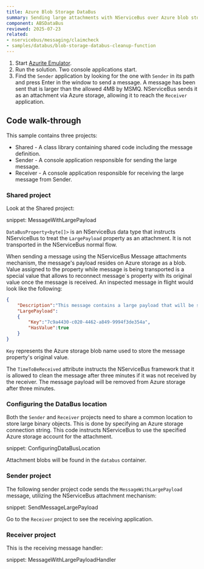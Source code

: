 ```yaml
---
title: Azure Blob Storage DataBus
summary: Sending large attachments with NServiceBus over Azure blob storage.
component: ABSDataBus
reviewed: 2025-07-23
related:
- nservicebus/messaging/claimcheck
- samples/databus/blob-storage-databus-cleanup-function
---
```


 1. Start [Azurite Emulator](https://learn.microsoft.com/en-us/azure/storage/common/storage-use-azurite?tabs=visual-studio).
 1. Run the solution. Two console applications start.
 1. Find the `Sender` application by looking for the one with `Sender` in its path and press Enter in the window to send a message. A message has been sent that is larger than the allowed 4MB by MSMQ. NServiceBus sends it as an attachment via Azure storage, allowing it to reach the `Receiver` application.

## Code walk-through

This sample contains three projects:

- Shared - A class library containing shared code including the message definition.
- Sender - A console application responsible for sending the large message.
- Receiver - A console application responsible for receiving the large message from Sender.

### Shared project

Look at the Shared project:

snippet: MessageWithLargePayload

`DataBusProperty<byte[]>` is an NServiceBus data type that instructs NServiceBus to treat the `LargePayload` property as an attachment. It is not transported in the NServiceBus normal flow.

When sending a message using the NServiceBus Message attachments mechanism, the message's payload resides on Azure storage as a blob. Value assigned to the property while message is being transported is a special value that allows to reconnect message`s property with its original value once the message is received. An inspected message in flight would look like the following:

```json
{
	"Description":"This message contains a large payload that will be sent on the Azure data bus",
	"LargePayload":
	{
		"Key":"7c9a4430-c020-4462-a849-9994f3de354a",
		"HasValue":true
	}
}
```

`Key` represents the Azure storage blob name used to store the message property's original value.

The `TimeToBeReceived` attribute instructs the NServiceBus framework that it is allowed to clean the message after three minutes if it was not received by the receiver. The message payload will be removed from Azure storage after three minutes.

### Configuring the DataBus location

Both the `Sender` and `Receiver` projects need to share a common location to store large binary objects. This is done by specifying an Azure storage connection string. This code instructs NServiceBus to use the specified Azure storage account for the attachment.

snippet: ConfiguringDataBusLocation

Attachment blobs will be found in the `databus` container.

### Sender project

The following sender project code sends the `MessageWithLargePayload` message, utilizing the NServiceBus attachment mechanism:

snippet: SendMessageLargePayload

Go to the `Receiver` project to see the receiving application.

### Receiver project

This is the receiving message handler:

snippet: MessageWithLargePayloadHandler

